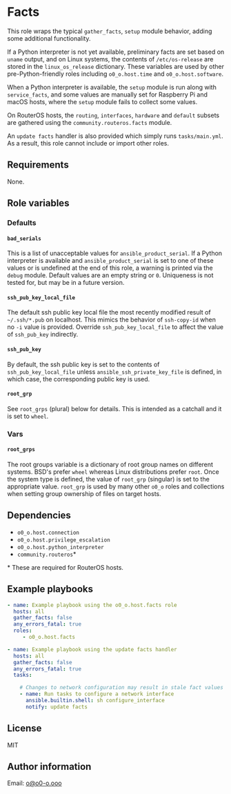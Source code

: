 # Facts

This role wraps the typical `gather_facts`, `setup` module behavior, adding some additional functionality.

If a Python interpreter is not yet available, preliminary facts are set based on `uname` output, and on Linux systems, the contents of `/etc/os-release` are stored in the `linux_os_release` dictionary. These variables are used by other pre-Python-friendly roles including `o0_o.host.time` and `o0_o.host.software`.

When a Python interpreter is available, the `setup` module is run along with `service_facts`, and some values are manually set for Raspberry Pi and macOS hosts, where the `setup` module fails to collect some values.

On RouterOS hosts, the `routing`, `interfaces`, `hardware` and `default` subsets are gathered using the `community.routeros.facts` module.

An `update facts` handler is also provided which simply runs `tasks/main.yml`. As a result, this role cannot include or import other roles.

## Requirements

None.

## Role variables

### Defaults

#### `bad_serials`

This is a list of unacceptable values for `ansible_product_serial`. If a Python interpreter is available and `ansible_product_serial` is set to one of these values or is undefined at the end of this role, a warning is printed via the `debug` module. Default values are an empty string or `0`. Uniqueness is not tested for, but may be in a future version.

#### `ssh_pub_key_local_file`

The default ssh public key local file the most recently modified result of `~/.ssh/*.pub` on localhost. This mimics the behavior of `ssh-copy-id` when no `-i` value is provided. Override `ssh_pub_key_local_file` to affect the value of `ssh_pub_key` indirectly.

#### `ssh_pub_key`

By default, the ssh public key is set to the contents of `ssh_pub_key_local_file` unless `ansible_ssh_private_key_file` is defined, in which case, the corresponding public key is used.

#### `root_grp`

See `root_grps` (plural) below for details. This is intended as a catchall and it is set to `wheel`.

### Vars

#### `root_grps`

The root groups variable is a dictionary of root group names on different systems. BSD's prefer `wheel` whereas Linux distributions prefer `root`. Once the system type is defined, the value of `root_grp` (singular) is set to the appropriate value. `root_grp` is used by many other `o0_o` roles and collections when setting group ownership of files on target hosts.

## Dependencies

- `o0_o.host.connection`
- `o0_o.host.privilege_escalation`
- `o0_o.host.python_interpreter`
- `community.routeros`*

\* These are required for RouterOS hosts.

## Example playbooks

```yaml
- name: Example playbook using the o0_o.host.facts role
  hosts: all
  gather_facts: false
  any_errors_fatal: true
  roles:
     - o0_o.host.facts
```

```yaml
- name: Example playbook using the update facts handler
  hosts: all
  gather_facts: false
  any_errors_fatal: true
  tasks:

    # Changes to network configuration may result in stale fact values
    - name: Run tasks to configure a network interface
      ansible.builtin.shell: sh configure_interface
      notify: update facts
```

## License

MIT

## Author information

Email: o@o0-o.ooo
